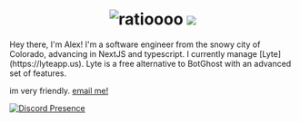 <h1 align="center">
 <img src="https://raw.githubusercontent.com/aljndaro/aljndaro/main/urmom.svg" alt="ratioooo" />
 <img src="https://skillicons.dev/icons?i=nextjs,react,mongodb,firebase,prisma,postgres,ts,js,python,c#" />
 
</h1>
Hey there, I'm Alex! I'm a software engineer from the snowy city of Colorado, advancing in NextJS and typescript. I currently manage [Lyte](https://lyteapp.us). Lyte is a free alternative to BotGhost with an advanced set of features.

im very friendly. [email me!](mailto:alex@lyteapp.us)

[![Discord Presence](https://lanyard.cnrad.dev/api/996916060806709379)](https://discord.com/users/996916060806709379)
